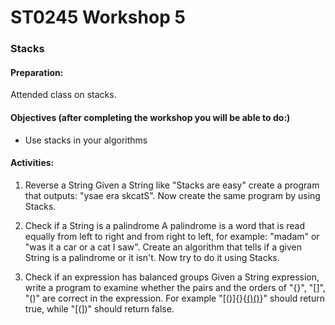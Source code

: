 # ST0245 Workshop 5
### Stacks

#### Preparation:  
Attended class on stacks.

#### Objectives (after completing the workshop you will be able to do:)
* Use stacks in your algorithms

#### Activities:
1. Reverse a String
Given a String like "Stacks are easy" create a program that outputs: "ysae era skcatS".
Now create the same program by using Stacks.

2. Check if a String is a palindrome
A palindrome is a word that is read equally from left to right and from right to left, for example: "madam" or "was it a car or a cat I saw".
Create an algorithm that tells if a given String is a palindrome or it isn't. 
Now try to do it using Stacks.

3. Check if an expression has balanced groups
Given a String expression, write a program to examine whether the pairs and the orders of "{}", "[]", "()" are correct in the expression. For example "[()]{}{[()()]()}" should return true, while "[(])" should return false.